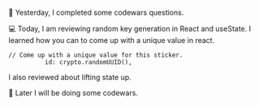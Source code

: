 📖 Yesterday, I completed some codewars questions.

💻 Today, I am reviewing random key generation in React and useState.
I learned how you can to come up with a unique value in react. 
```
// Come up with a unique value for this sticker.
          id: crypto.randomUUID(),
```
I also reviewed about lifting state up. 

🎯 Later I will be doing some codewars.
